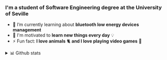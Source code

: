 ### I'm a student of Software Engineering degree at the University of Seville

- 🌱 I’m currently learning about **bluetooth low energy devices management**
- 🎯 I'm motivated to **learn new things every day** 💡
- ⚡ Fun fact: **I love animals** 🐈 **and I love playing video games** 👾

<details><summary>📊 Github stats </summary>
![Daniel Arriaza's GitHub stats](https://github-readme-stats.vercel.app/api?username=darkgigi)](https://github.com/anuraghazra/github-readme-stats)
</details>
<!--
**darkgigi/darkgigi** is a ✨ _special_ ✨ repository because its `README.md` (this file) appears on your GitHub profile.

Here are some ideas to get you started:

- 🔭 I’m currently working on ...
- 🌱 I’m currently learning ...
- 👯 I’m looking to collaborate on ...
- 🤔 I’m looking for help with ...
- 💬 Ask me about ...
- 📫 How to reach me: ...
- 😄 Pronouns: ...
- ⚡ Fun fact: ...
-->
